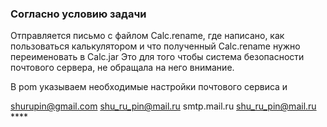 ### Согласно условию задачи
Отправляется письмо  с файлом Calc.rename, где написано, как пользоваться калькулятором и что полученный Calc.rename нужно переименовать в Calc.jar
Это для того чтобы  система безопасности почтового сервера, не обращала на него внимание.

В pom указываем необходимые настройки почтового сервиса и

<emailTo>shurupin@gmail.com</emailTo>
<emailFrom>shu_ru_pin@mail.ru</emailFrom>
<authServ>smtp.mail.ru</authServ>
<authUser>shu_ru_pin@mail.ru</authUser>
<authPass>****</authPass>



